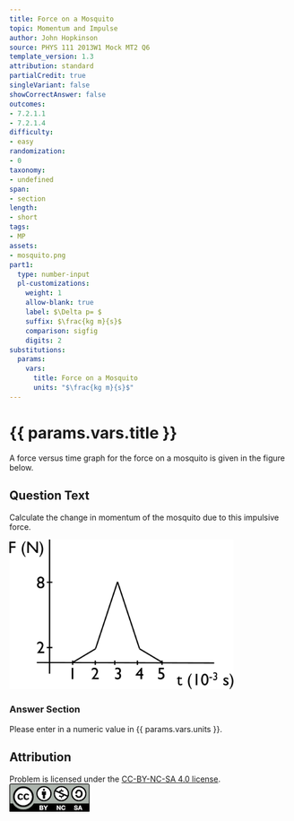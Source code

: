 ```yaml
---
title: Force on a Mosquito
topic: Momentum and Impulse
author: John Hopkinson
source: PHYS 111 2013W1 Mock MT2 Q6
template_version: 1.3
attribution: standard
partialCredit: true
singleVariant: false
showCorrectAnswer: false
outcomes:
- 7.2.1.1
- 7.2.1.4
difficulty:
- easy
randomization:
- 0
taxonomy:
- undefined
span:
- section
length:
- short
tags:
- MP
assets:
- mosquito.png
part1:
  type: number-input
  pl-customizations:
    weight: 1
    allow-blank: true
    label: $\Delta p= $
    suffix: $\frac{kg m}{s}$
    comparison: sigfig
    digits: 2
substitutions:
  params:
    vars:
      title: Force on a Mosquito
      units: "$\frac{kg m}{s}$"
---
```

# {{ params.vars.title }}
A force versus time graph for the force on a mosquito is given in the figure below.

## Question Text

Calculate the change in momentum of the mosquito due to this impulsive force.

<img src="mosquito.png" width=400px alt = "A graph of force in Newtons versus time in seconds times ten to the negative 3 (milliseconds). The Force increases from 0 to 2 Newtons in the first millisecond, then from 2 to 8 Newtons in the second increment, then 8 to 2 Newtons in the third increment and 2 to 0 Newtons in the fourth increment" >

### Answer Section

Please enter in a numeric value in {{ params.vars.units }}.

## Attribution

Problem is licensed under the [CC-BY-NC-SA 4.0 license](https://creativecommons.org/licenses/by-nc-sa/4.0/).<br> ![The Creative Commons 4.0 license requiring attribution-BY, non-commercial-NC, and share-alike-SA license.](https://raw.githubusercontent.com/firasm/bits/master/by-nc-sa.png)